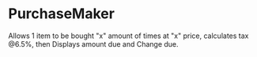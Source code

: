 PurchaseMaker
=============

Allows 1 item to be bought "x" amount of times at "x" price, calculates tax @6.5%, then Displays amount due and Change due.
